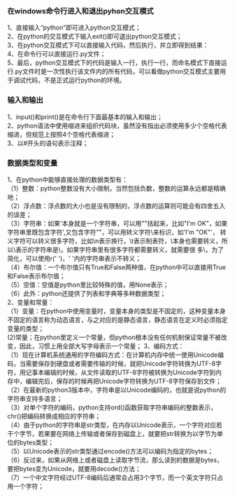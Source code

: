 ### 在windows命令行进入和退出pyhon交互模式
1、直接输入“python”即可进入python交互模式；\
2、在python的交互模式下输入exit()即可退出python交互模式；\
3、在python交互模式下可以直接输入代码，然后执行，并立即得到结果：\
4、在命令行可以直接运行.py文件；\
5、最后，python交互模式下的代码是输入一行，执行一行，而命名模式下直接运行.py文件时是一次性执行该文件内的所有代码，可以看做python交互模式主要用于调试代码，不是正式运行python的环境。

### 输入和输出
1、input()和print()是在命令行下面最基本的输入和输出；\
2、python语法中使用缩进来组织代码块，虽然没有指出必须使用多少个空格代表缩进，但规范上按照4个空格代表缩进；\
3、以#开头的语句表示注释；

### 数据类型和变量
1、在python中能够直接处理的数据类型有：\
（1）整数：python整数没有大小限制，当然包括负数，整数的运算永远都是精确地；\
（2）浮点数：浮点数的大小也是没有限制的，浮点数的运算则可能会有四舍五入的误差；\
（3）字符串：如果'本身就是一个字符串，可以用""括起来，比如"I'm OK"，如果字符串里既包含字符',又包含字符""，可以用转义字符\来标识，如'I\'m \"OK\"'，
           转义字符可以转义很多字符，比如\n表示换行，\t表示制表符，\本身也需要转义，所以\\表示的字符串是\，如果字符串里有很多字符都需要转义，就需要很 
           多\，为了简化，可以使用r(' ')，' '内的字符串表示不转义；\
（4）布尔值：一个布尔值只有True和False两种值，在python中可以直接用True和False表示布尔值；\
（5）空值：空值是python里比较特殊的值，用None表示；\
（6）此外：python还提供了列表和字典等多种数据类型；\
2、变量和常量：\
（1）变量：在python中使用变量时，变量本身的类型是不固定的，这种变量本身不固定的语言称为动态语言，与之对应的是静态语言，静态语言在定义时必须指定变量的类型；\
(2)常量；在python里定义一个常量，但python根本没有任何机制保证常量不被改变，因此，习惯上用全部大写字母表示一个常量；
3、编码方式：\
（1）现在计算机系统通用的字符编码方式：在计算机内存中统一使用Unicode编码，当需要保存到硬盘或者需要传输的时候，就把Unicode字符转换为UTF-8字符，用记事本编辑的时候，从文件读取的UTF-8字符被转换为Unicode字符到内存中，编辑完后，保存的时候再把Unicode字符转换为UTF-8字符保存到文件；
（2）在最新的python3版本中，字符串是以Unicode编码的，也就是说python的字符串支持多语言；\
（3）对单个字符的编码，python支持ord()函数获取字符串编码的整数表示，chr()把编码转换成相应的字符串；\
（4）由于python的字符串是str类型，在内存以Unicode表示，一个字符对应若干个字节，若果要在网络上传输或者保存到磁盘上，就要把str转换为以字节为单位的bytes类型；\
（5）以Unicode表示的str类型通过encode()方法可以编码为指定的bytes；\
（6）反过来，如果从网络上或者磁盘上读取字节流，那么读到的数据是bytes，要把bytes变为Unicode，就要用decode()方法；\
（7）一个中文字符经过UTF-8编码后通常会占用3个字节，而一个英文字符只占用一个字符；
